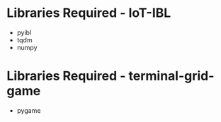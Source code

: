# Libraries Required - IoT-IBL
- pyibl
- tqdm
- numpy

# Libraries Required - terminal-grid-game
- pygame